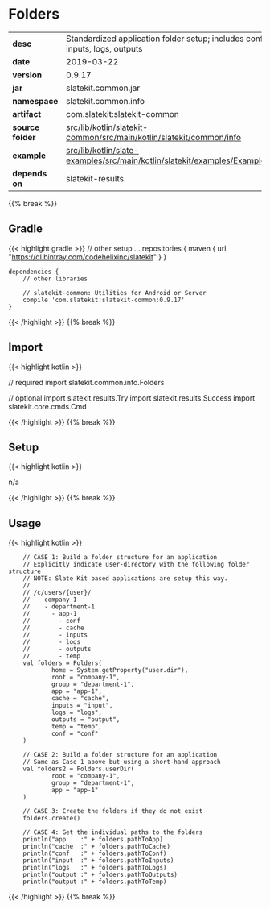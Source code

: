 
# Folders

<table class="table table-striped table-bordered">
  <tbody>
    <tr>
      <td><strong>desc</strong></td>
      <td>Standardized application folder setup; includes conf, cache, inputs, logs, outputs</td>
    </tr>
    <tr>
      <td><strong>date</strong></td>
      <td>2019-03-22</td>
    </tr>
    <tr>
      <td><strong>version</strong></td>
      <td>0.9.17</td>
    </tr>
    <tr>
      <td><strong>jar</strong></td>
      <td>slatekit.common.jar</td>
    </tr>
    <tr>
      <td><strong>namespace</strong></td>
      <td>slatekit.common.info</td>
    </tr>
    <tr>
      <td><strong>artifact</strong></td>
      <td>com.slatekit:slatekit-common</td>
    </tr>
    <tr>
      <td><strong>source folder</strong></td>
      <td><a href="https://github.com/code-helix/slatekit/tree/master/src/lib/kotlin/slatekit-common/src/main/kotlin/slatekit/common/info" class="url-ch">src/lib/kotlin/slatekit-common/src/main/kotlin/slatekit/common/info</a></td>
    </tr>
    <tr>
      <td><strong>example</strong></td>
      <td><a href="https://github.com/code-helix/slatekit/tree/master/src/lib/kotlin/slatekit-examples/src/main/kotlin/slatekit/examples/Example_Folders.kt" class="url-ch">src/lib/kotlin/slate-examples/src/main/kotlin/slatekit/examples/Example_Folders.kt</a></td>
    </tr>
    <tr>
      <td><strong>depends on</strong></td>
      <td> slatekit-results</td>
    </tr>
  </tbody>
</table>
{{% break %}}

## Gradle
{{< highlight gradle >}}
    // other setup ...
    repositories {
        maven { url  "https://dl.bintray.com/codehelixinc/slatekit" }
    }

    dependencies {
        // other libraries

        // slatekit-common: Utilities for Android or Server
        compile 'com.slatekit:slatekit-common:0.9.17'
    }

{{< /highlight >}}
{{% break %}}

## Import
{{< highlight kotlin >}}


// required 
import slatekit.common.info.Folders


// optional 
import slatekit.results.Try
import slatekit.results.Success
import slatekit.core.cmds.Cmd




{{< /highlight >}}
{{% break %}}

## Setup
{{< highlight kotlin >}}


n/a


{{< /highlight >}}
{{% break %}}

## Usage
{{< highlight kotlin >}}



        // CASE 1: Build a folder structure for an application
        // Explicitly indicate user-directory with the following folder structure
        // NOTE: Slate Kit based applications are setup this way.
        //
        // /c/users/{user}/
        //  - company-1
        //    - department-1
        //      - app-1
        //        - conf
        //        - cache
        //        - inputs
        //        - logs
        //        - outputs
        //        - temp
        val folders = Folders(
                home = System.getProperty("user.dir"),
                root = "company-1",
                group = "department-1",
                app = "app-1",
                cache = "cache",
                inputs = "input",
                logs = "logs",
                outputs = "output",
                temp = "temp",
                conf = "conf"
        )

        // CASE 2: Build a folder structure for an application
        // Same as Case 1 above but using a short-hand approach
        val folders2 = Folders.userDir(
                root = "company-1",
                group = "department-1",
                app = "app-1"
        )

        // CASE 3: Create the folders if they do not exist
        folders.create()

        // CASE 4: Get the individual paths to the folders
        println("app    :" + folders.pathToApp)
        println("cache  :" + folders.pathToCache)
        println("conf   :" + folders.pathToConf)
        println("input  :" + folders.pathToInputs)
        println("logs   :" + folders.pathToLogs)
        println("output :" + folders.pathToOutputs)
        println("output :" + folders.pathToTemp)

        

{{< /highlight >}}
{{% break %}}

